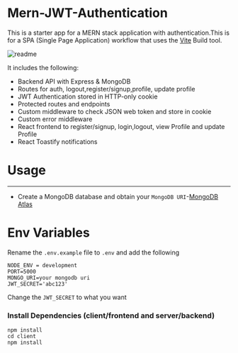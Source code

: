 # Mern-JWT-Authentication
This is a starter app for a MERN stack application with authentication.This is for a SPA (Single Page Application) workflow that uses the [Vite](https://vitejs.dev/guide/) Build tool.

![readme](https://github.com/Vysint/Mern-JWT-Authentication/assets/109030133/5ed06d8c-80e3-4b34-9da9-3a4f34e449de)

It includes the following:
- Backend API with Express & MongoDB
- Routes for auth, logout,register/signup,profile, update profile
- JWT Authentication stored in HTTP-only cookie
- Protected routes and endpoints
- Custom middleware to check JSON web token and store in cookie
- Custom error middleware
- React frontend to register/signup, login,logout, view Profile and update Profile
- React Toastify notifications

# Usage
---
- Create a MongoDB database and obtain your `MongoDB URI`-[MongoDB Atlas](https://www.mongodb.com/cloud/atlas/register)

# Env Variables
Rename the `.env.example` file to `.env` and add the following

```
NODE_ENV = development
PORT=5000
MONGO_URI=your mongodb uri
JWT_SECRET='abc123'
```
Change the `JWT_SECRET` to what you want

### Install Dependencies (client/frontend and server/backend)
```
npm install
cd client
npm install
```
